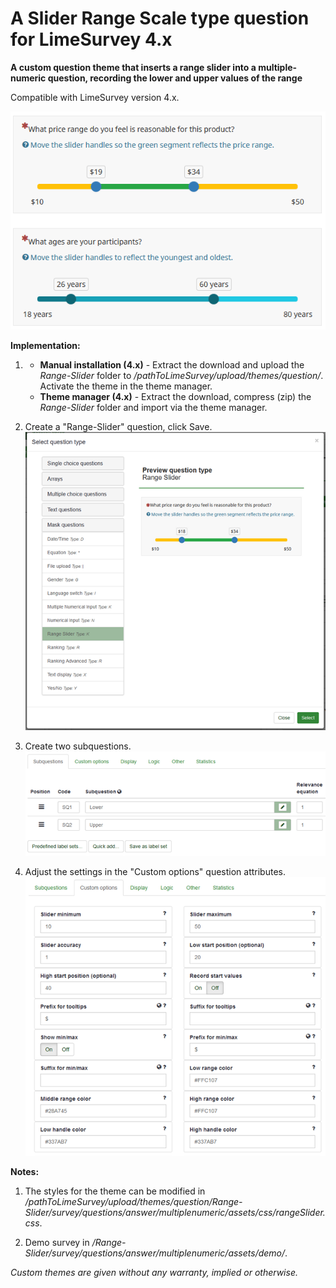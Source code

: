 # A Slider Range Scale type question for LimeSurvey 4.x
**A custom question theme that inserts a range slider into a multiple-numeric question, recording the lower and upper values of the range**

Compatible with LimeSurvey version 4.x.

![Image Range Slider 1](/Range-Slider/survey/questions/answer/multiplenumeric/assets/images/rs_1.png)

**Implementation:**

1) - **Manual installation (4.x)** - Extract the download and upload the *Range-Slider* folder to */pathToLimeSurvey/upload/themes/question/*. Activate the theme in the theme manager.
    - **Theme manager (4.x)** - Extract the download, compress (zip) the *Range-Slider* folder and import via the theme manager.

2) Create a "Range-Slider" question, click Save.  
![Image Range Slider 2](/Range-Slider/survey/questions/answer/multiplenumeric/assets/images/rs_2.png)

5) Create two subquestions.  
![Image Range Slider 4](/Range-Slider/survey/questions/answer/multiplenumeric/assets/images/rs_4.png)

4) Adjust the settings in the "Custom options" question attributes.   
![Image Range Slider 3](/Range-Slider/survey/questions/answer/multiplenumeric/assets/images/rs_3.png)

**Notes:**

1) The styles for the theme can be modified in */pathToLimeSurvey/upload/themes/question/Range-Slider/survey/questions/answer/multiplenumeric/assets/css/rangeSlider.css*.

2) Demo survey in */Range-Slider/survey/questions/answer/multiplenumeric/assets/demo/*.
    
    
*Custom themes are given without any warranty, implied or otherwise.*
